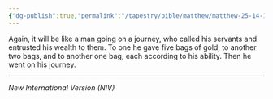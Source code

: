 ```yaml
---
{"dg-publish":true,"permalink":"/tapestry/bible/matthew/matthew-25-14-15/","title":"Matthew 25:14-15","tags":["bible-verse"],"dgHomeLink":true,"dgShowLocalGraph":true,"dgEnableSearch":true}
---
```


Again, it will be like a man going on a journey, who called his servants and entrusted his wealth to them. To one he gave five bags of gold, to another two bags, and to another one bag, each according to his ability. Then he went on his journey.

---
*New International Version (NIV)*
